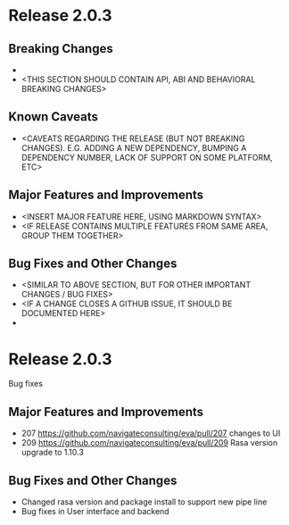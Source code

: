 # Release 2.0.3

<INSERT SMALL BLURB ABOUT RELEASE FOCUS AREA AND POTENTIAL TOOLCHAIN CHANGES>

## Breaking Changes

* <DOCUMENT BREAKING CHANGES HERE>
* <THIS SECTION SHOULD CONTAIN API, ABI AND BEHAVIORAL BREAKING CHANGES>

## Known Caveats

* <CAVEATS REGARDING THE RELEASE (BUT NOT BREAKING CHANGES). E.G. ADDING A NEW DEPENDENCY, BUMPING A DEPENDENCY NUMBER, LACK OF SUPPORT ON SOME PLATFORM, ETC>

## Major Features and Improvements

* <INSERT MAJOR FEATURE HERE, USING MARKDOWN SYNTAX>
* <IF RELEASE CONTAINS MULTIPLE FEATURES FROM SAME AREA, GROUP THEM TOGETHER>

## Bug Fixes and Other Changes

* <SIMILAR TO ABOVE SECTION, BUT FOR OTHER IMPORTANT CHANGES / BUG FIXES>
* <IF A CHANGE CLOSES A GITHUB ISSUE, IT SHOULD BE DOCUMENTED HERE>
* <NOTES SHOULD BE GROUPED PER AREA>



# Release 2.0.3

Bug fixes

## Major Features and Improvements

* 207 <https://github.com/navigateconsulting/eva/pull/207> changes to UI 
* 209 <https://github.com/navigateconsulting/eva/pull/209> Rasa version upgrade to 1.10.3

## Bug Fixes and Other Changes

* Changed rasa version and package install to support new pipe line 
* Bug fixes in User interface and backend 
